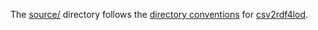 The [source/](https://github.com/jimmccusker/twc-healthdata/tree/master/data/source) directory follows the [directory conventions](https://github.com/timrdf/csv2rdf4lod-automation/wiki/Directory-Conventions) for [csv2rdf4lod](https://github.com/timrdf/csv2rdf4lod-automation/wiki).
